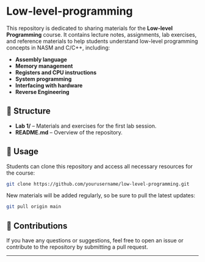 # Low-level-programming

This repository is dedicated to sharing materials for the **Low-level Programming** course. It contains lecture notes, assignments, lab exercises, and reference materials to help students understand low-level programming concepts in NASM and C/C++, including:

- **Assembly language**
- **Memory management**
- **Registers and CPU instructions**
- **System programming**
- **Interfacing with hardware**
- **Reverse Engineering**

## 📂 Structure
- **Lab 1/** – Materials and exercises for the first lab session.
- **README.md** – Overview of the repository.

## 📌 Usage
Students can clone this repository and access all necessary resources for the course:
```bash
git clone https://github.com/yourusername/low-level-programming.git
```
New materials will be added regularly, so be sure to pull the latest updates:
```bash
git pull origin main
```

## 🔧 Contributions
If you have any questions or suggestions, feel free to open an issue or contribute to the repository by submitting a pull request.

---
